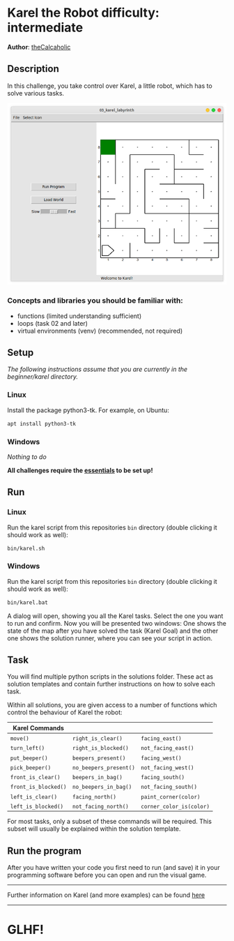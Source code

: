 Karel the Robot
difficulty: intermediate
====

**Author**: [theCalcaholic][1]


## Description

In this challenge, you take control over Karel, a little robot, which has to solve various tasks.

![karel-screenshot][5]

### Concepts and libraries you should be familiar with:

- functions (limited understanding sufficient)
- loops (task 02 and later)
- virtual environments (venv) (recommended, not required)

## Setup

*The following instructions assume that you are currently in the beginner/karel directory.*

### Linux

Install the package python3-tk. For example, on Ubuntu: 
 ```sh
 apt install python3-tk
 ```
   
### Windows

*Nothing to do*


**All challenges require the [essentials][2] to be set up!**

## Run

### Linux

Run the karel script from this repositories `bin` directory (double clicking it should work as well):

```sh
bin/karel.sh
```


### Windows

Run the karel script from this repositories `bin` directory (double clicking it should work as well):

```sh
bin/karel.bat
```

A dialog will open, showing you all the Karel tasks. Select the one you want to run and confirm.
Now you will be presented two windows: One shows the state of the map after you have solved the task (Karel Goal) and
the other one shows the solution runner, where you can see your script in action.

## Task

You will find multiple python scripts in the solutions folder. These act as solution templates and contain 
further instructions on how to solve each task.

Within all solutions, you are given access to a number of functions which control the behaviour of Karel the robot:


| Karel Commands       |                        |                          |
| -------------------- | ---------------------- | ------------------------ |
| `move()`             | `right_is_clear()`     | `facing_east()`          |
| `turn_left()`        | `right_is_blocked()`   | `not_facing_east()`      |
| `put_beeper()`       | `beepers_present()`    | `facing_west()`          |
| `pick_beeper()`      | `no_beepers_present()` | `not_facing_west()`      |
| `front_is_clear()`   | `beepers_in_bag()`     | `facing_south()`         |
| `front_is_blocked()` | `no_beepers_in_bag()`  | `not_facing_south()`     |
| `left_is_clear()`    | `facing_north()`       | `paint_corner(color)`    |
| `left_is_blocked()`  | `not_facing_north()`   | `corner_color_is(color)` |

For most tasks, only a subset of these commands will be required. This subset will usually be
explained within the solution template.

## Run the program

After you have written your code you first need to run (and save) it in your programming software
before you can open and run the visual game.

----

Further information on Karel (and more examples) can be found [here][4]

---

# GLHF!

[1]: https://github.com/theCalcaholic
[2]: ../../docs/Essentials.md
[3]: ../../docs/venv.md
[4]: https://compedu.stanford.edu/karel-reader/docs/python/en/intro.html
[5]: ../../common/karel/karel_screenshot.png
